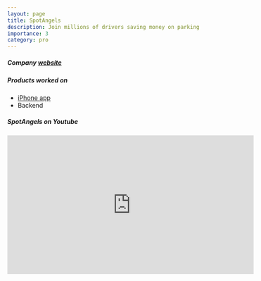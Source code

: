 ```yaml
---
layout: page
title: SpotAngels
description: Join millions of drivers saving money on parking
importance: 3
category: pro
---
```

<h5>Company <a href="https://www.spotangels.com" target="_blank">website</a></h5>
<h5>Products worked on</h5>
<div class="row">
    <ul>
        <li><a href="https://apps.apple.com/us/app/spotangels-parking-gas/id897809583" target="_blank">iPhone app</a></li>
        <li>Backend</li>
    </ul>
</div>
<h5>SpotAngels on Youtube</h5>
<iframe width="560" height="315" src="https://www.youtube.com/embed/PTGxsZR1zz4" title="YouTube video player" frameborder="0" allow="accelerometer; autoplay; clipboard-write; encrypted-media; gyroscope; picture-in-picture" allowfullscreen></iframe>